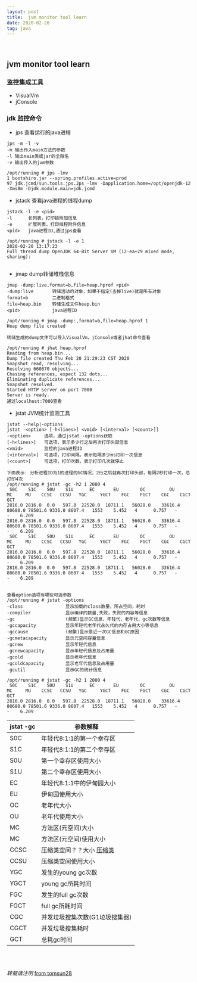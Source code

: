 ```yaml
---
layout: post
title:  jvm monitor tool learn
date: 2020-02-20
tag: java
---
```

<br>

## jvm monitor tool learn  



### 监控集成工具  
* VisualVm
* jConsole

### jdk 监控命令  

* jps 查看运行的java进程  

````
jps -m -l -v
-m 输出传入main方法的参数
-l 输出main类或jar的全限名
-v 输出传入的jvm参数

/opt/running # jps -lmv
1 bootshiro.jar --spring.profiles.active=prod
97 jdk.jcmd/sun.tools.jps.Jps -lmv -Dapplication.home=/opt/openjdk-12 -Xms8m -Djdk.module.main=jdk.jcmd

````

* jstack 查看java进程的线程dump  

````
jstack -l -e <pid>
-l      长列表，打印锁附加信息
-e      扩展列表，打印线程附件信息
<pid>   java进程ID,通过jps查看

/opt/running # jstack -l -e 1
2020-02-20 13:17:23
Full thread dump OpenJDK 64-Bit Server VM (12-ea+29 mixed mode, sharing):


````

* jmap dump转储堆栈信息  

````
jmap -dump:live,format=b,file=heap.hprof <pid>
-dump:live       转储活动的对象，如果不指定(去掉live)就是所有对象
format=b         二进制格式
file=heap.bin    转储生成文件heap.bin
<pid>            java进程ID

/opt/running # jmap -dump:,format=b,file=heap.hprof 1
Heap dump file created

转储生成的dump文件可以导入VisualVm，jConsole或者jhat命令查看

/opt/running # jhat heap.hprof
Reading from heap.bin...
Dump file created Thu Feb 20 21:29:23 CST 2020
Snapshot read, resolving...
Resolving 660870 objects...
Chasing references, expect 132 dots...
Eliminating duplicate references...
Snapshot resolved.
Started HTTP server on port 7000
Server is ready.
通过localhost:7000查看

````

* jstat JVM统计监测工具  

````
jstat --help|-options
jstat -<option> [-h<lines>] <vmid> [<interval> [<count>]]
-<option>     选项，通过jstat -options获取
[-h<lines>]   可选项，表示多少行之后再次打印头部信息
<vmid>        监控的java进程ID
[<interval>]  可选项，打印间隔，表示每隔多少ms打印一次信息
[<count>]     可选项，打印次数，表示打印几次就停止

下面表示: 分析进程ID为1的进程的GC情况，2行之后就再次打印头部，每隔2秒打印一次，总打印4次
/opt/running # jstat -gc -h2 1 2000 4
 S0C    S1C    S0U    S1U      EC       EU        OC         OU       MC     MU    CCSC   CCSU   YGC     YGCT    FGC    FGCT    CGC    CGCT     GCT
2816.0 2816.0  0.0   597.8  22528.0  18711.1   56028.0    33616.4   80680.0 78501.6 9336.0 8607.4   1553    5.452   4      0.757   -          -    6.209
2816.0 2816.0  0.0   597.8  22528.0  18711.1   56028.0    33616.4   80680.0 78501.6 9336.0 8607.4   1553    5.452   4      0.757   -          -    6.209
 S0C    S1C    S0U    S1U      EC       EU        OC         OU       MC     MU    CCSC   CCSU   YGC     YGCT    FGC    FGCT    CGC    CGCT     GCT
2816.0 2816.0  0.0   597.8  22528.0  18711.1   56028.0    33616.4   80680.0 78501.6 9336.0 8607.4   1553    5.452   4      0.757   -          -    6.209
2816.0 2816.0  0.0   597.8  22528.0  18711.1   56028.0    33616.4   80680.0 78501.6 9336.0 8607.4   1553    5.452   4      0.757   -          -    6.209


查看option选项有哪些可选参数
/opt/running # jstat -options
-class                显示加载的class数量，所占空间，耗时
-compiler             显示编译的数量,失败，失败的内容等信息
-gc                   (频繁)显示GC信息，年轻代，老年代，gc次数等信息
-gccapacity           显示年轻代老年代永久代的内存占用大小等信息
-gccause              (频繁)显示最近一次GC信息和GC原因
-gcmetacapacity       显示元空间容量信息
-gcnew                显示年轻代信息
-gcnewcapacity        显示年轻代信息及占用量
-gcold                显示老年代信息
-gcoldcapacity        显示老年代信息及占用量
-gcutil               显示GC的统计信息

````

````
/opt/running # jstat -gc -h2 1 2000 4
 S0C    S1C    S0U    S1U      EC       EU        OC         OU       MC     MU    CCSC   CCSU   YGC     YGCT    FGC    FGCT    CGC    CGCT     GCT
2816.0 2816.0  0.0   597.8  22528.0  18711.1   56028.0    33616.4   80680.0 78501.6 9336.0 8607.4   1553    5.452   4      0.757   -          -    6.209
````

jstat -gc | 参数解释
----------|---------
S0C       | 年轻代8:1:1的第一个幸存区
S1C       | 年轻代8:1:1的第二个幸存区
S0U       | 第一个幸存区使用大小
S1U       | 第二个幸存区使用大小
EC        | 年轻代8:1:1中的伊甸园大小
EU        | 伊甸园使用大小
OC        | 老年代大小
OU        | 老年代使用大小
MC        | 方法区(元空间)大小
MC        | 方法区(元空间)使用大小
CCSC      | 压缩类空间？？大小  [压缩类](https://www.zhihu.com/question/268392125)
CCSU      | 压缩类空间使用大小
YGC       | 发生的young gc次数
YGCT      | young gc所耗时间
FGC       | 发生的full gc次数
FGCT      | full gc所耗时间
CGC       | 并发垃圾搜集次数(G1垃圾搜集器)
CGCT      | 并发垃圾搜集耗时
GCT       | 总耗gc时间








<br>
<br>

*转载请注明* [from tomsun28](http://usthe.com)
